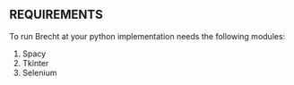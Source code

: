 ## REQUIREMENTS

To run Brecht at your python implementation needs the following modules:

1) Spacy
2) Tkinter
3) Selenium